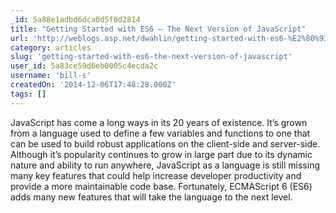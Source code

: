 ```yaml
---
_id: 5a88e1adbd6dca0d5f0d2814
title: "Getting Started with ES6 – The Next Version of JavaScript"
url: 'http://weblogs.asp.net/dwahlin/getting-started-with-es6-%E2%80%93-the-next-version-of-javascript'
category: articles
slug: 'getting-started-with-es6-the-next-version-of-javascript'
user_id: 5a83ce59d6eb0005c4ecda2c
username: 'bill-s'
createdOn: '2014-12-06T17:48:28.000Z'
tags: []
---
```


JavaScript has come a long ways in its 20 years of existence. It’s grown from a language used to define a few variables and functions to one that can be used to build robust applications on the client-side and server-side. Although it’s popularity continues to grow in large part due to its dynamic nature and ability to run anywhere, JavaScript as a language is still missing many key features that could help increase developer productivity and provide a more maintainable code base. Fortunately, ECMAScript 6 (ES6) adds many new features that will take the language to the next level.
